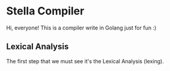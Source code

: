 # Stella Compiler

Hi, everyone! This is a compiler write in Golang just for fun :)

## Lexical Analysis

The first step that we must see it's the Lexical Analysis (lexing).

